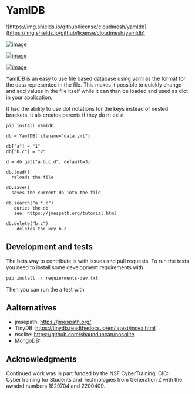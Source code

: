 YamlDB
======

![https://img.shields.io/github/license/cloudmesh/yamldb](https://img.shields.io/github/license/cloudmesh/yamldb)

[![image](https://img.shields.io/travis/TankerHQ/yamldb.svg?branch=main)](https://travis-ci.org/TankerHQ/cloudmesn-db)

[![image](https://img.shields.io/pypi/pyversions/yamldb.svg)](https://pypi.org/project/yamldb)

[![image](https://img.shields.io/pypi/v/yamldb.svg)](https://pypi.org/project/yamldb/)


YamlDB is an easy to use file based database using yaml as the format for the
data represented in the file. This makes it possible to quickly change and add
values in the file itself while it can than be loaded and used as dict in your
application.

It had the ability to use dot notations for the keys instead of nested brackets.
It als creates parents if they do nt exist


```
pip install yamldb

db = YamlDB(filename="data.yml")

db["a"] = "1"
db["b.c"] = "2"

d = db.get("a.b.c.d", default=3)

db.load()
  reloads the file
  
db.save()
  saves the current db into the file

db.search("a.*.c")
   quries the db
   see: https://jmespath.org/tutorial.html
   
db.delete("b.c")
    deletes the key b.c
```

## Development and tests

The bets way to contribute is with issues and pull requests. To run the tests you need to install some development requirements with

```bash
pip install -r requierments-dev.txt
```

Then you can run the a test with 

## Aalternatives

* jmsepath: https://jmespath.org/
* TinyDB: https://tinydb.readthedocs.io/en/latest/index.html
* nsqlite: https://github.com/shaunduncan/nosqlite
* MongoDB:

## Acknowledgments

Continued work was in part funded by the NSF
CyberTraining: CIC: CyberTraining for Students and Technologies
from Generation Z with the awadrd numbers 1829704 and 2200409.
